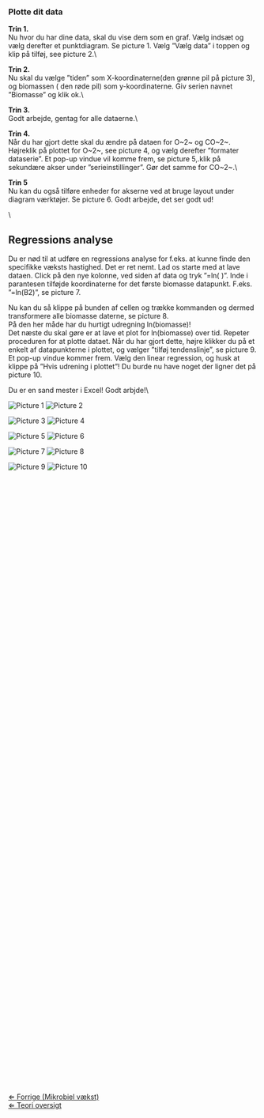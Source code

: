 ### Plotte dit data

**Trin 1.**\
Nu hvor du har dine data, skal du vise dem som en graf. Vælg indsæt og
vælg derefter et punktdiagram. Se picture 1. Vælg ”Vælg data” i toppen
og klip på tilføj, see picture 2.\

**Trin 2.**\
Nu skal du vælge ”tiden” som X-koordinaterne(den grønne pil på picture
3), og biomassen ( den røde pil) som y-koordinaterne. Giv serien navnet
”Biomasse” og klik ok.\

**Trin 3.**\
Godt arbejde, gentag for alle dataerne.\

**Trin 4.**\
Når du har gjort dette skal du ændre på dataen for O~2~ og CO~2~.
Højreklik på plottet for O~2~, see picture 4, og vælg derefter ”formater
dataserie”. Et pop-up vindue vil komme frem, se picture 5,.klik på
sekundære akser under ”serieinstillinger”. Gør det samme for CO~2~.\

**Trin 5**\
Nu kan du også tilføre enheder for akserne ved at bruge layout under
diagram værktøjer. Se picture 6. Godt arbejde, det ser godt ud!

\

Regressions analyse
-------------------

Du er nød til at udføre en regressions analyse for f.eks. at kunne finde
den specifikke væksts hastighed. Det er ret nemt. Lad os starte med at
lave dataen. Click på den nye kolonne, ved siden af data og tryk ”=ln(
)”. Inde i parantesen tilføjde koordinaterne for det første biomasse
datapunkt. F.eks. ”=ln(B2)”, se picture 7.

Nu kan du så klippe på bunden af cellen og trække kommanden og dermed
transformere alle biomasse daterne, se picture 8.\
 På den her måde har du hurtigt udregning ln(biomasse)!\
 Det næste du skal gøre er at lave et plot for ln(biomasse) over tid.
Repeter proceduren for at plotte dataet. Når du har gjort dette, højre
klikker du på et enkelt af datapunkterne i plottet, og vælger ”tilføj
tendenslinje”, se picture 9. Et pop-up vindue kommer frem. Vælg den
linear regression, og husk at klippe på ”Hvis udrening i plottet”! Du
burde nu have noget der ligner det på picture 10.

Du er en sand mester i Excel! Godt arbjde!\

![ Picture 1](/wiki/7_excelguide.jpg "fig: Picture 1") ![ Picture
2](/wiki/8_excelguide.jpg "fig: Picture 2")

![ Picture 3](/wiki/9_excelguide.jpg "fig: Picture 3") ![ Picture
4](/wiki/10_excelguide.jpg "fig: Picture 4")

![ Picture 5](/wiki/11_excelguide.jpg "fig: Picture 5") ![ Picture
6](/wiki/12_excelguide.jpg "fig: Picture 6")

![ Picture 7](/wiki/13_excelguide.jpg "fig: Picture 7") ![ Picture
8](/wiki/14_excelguide.jpg "fig: Picture 8")

![ Picture 9](/wiki/15_excelguide.jpg "fig: Picture 9") ![ Picture
10](/wiki/16_excelguide.jpg "fig: Picture 10")\
\
\
\
\
\
\
\
\
\
\
\
\
\
\
\
\
\
\
\
\
\
\
\
\
\
\
\
\
\
\
\
\
\
\
\
\
\
\
\
\
\
\
\
\
\
\
\
\
\
\
\
\
\
\
\
\
\
\
\
\
\
\
\
\
\
\
\
\
\
\
\
\
\
\
 [⇐ Forrige (Mikrobiel vækst)](/wiki/Mikrobiel_vækst "wikilink")\
[⇐ Teori oversigt](/wiki/Fermentation_Case "wikilink")

